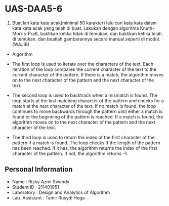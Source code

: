 # UAS-DAA5-6

1. Buat lah kata kata acak(minimal 50 karakter) lalu cari kata kata dalam kata kata acak yang telah di buat. Lakukan dengan algoritma Knuth-Morris-Pratt, buktikan ketika tidak di temukan, dan buktikan ketika telah di temukan. dan buatlah gambarannya secara manual seperti di modul.(WAJIB)

- Algorithm

* The first loop is used to iterate over the characters of the text. Each iteration of the loop compares the current character of the text to the current character of the pattern. If there is a match, the algorithm moves on to the next character of the pattern and the next character of the text.

* The second loop is used to backtrack when a mismatch is found. The loop starts at the last matching character of the pattern and checks for a match at the next character of the text. If no match is found, the loop continues to move backwards through the pattern until either a match is found or the beginning of the pattern is reached. If a match is found, the algorithm moves on to the next character of the pattern and the next character of the text.

* The third loop is used to return the index of the first character of the pattern if a match is found. The loop checks if the length of the pattern has been reached. If it has, the algorithm returns the index of the first character of the pattern. If not, the algorithm returns -1.

## Personal Information

- Name : Rizky Azmi Swandy
- Student ID : 211401051
- Laboratory : Design and Analytics of Algorithm
- Lab. Assistant : Tamir Rusydi Hega
